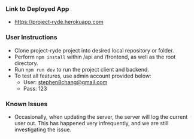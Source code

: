 ### Link to Deployed App
- https://project-ryde.herokuapp.com

### User Instructions
- Clone project-ryde project into desired local repository or folder.
- Perform ```npm install``` within /api and /frontend, as well as the root directory.
- Run ```npm run dev``` to run the project client and backend. 
- To test all features, use admin account provided below:
    - User: stephen8chang@gmail.com
    - Pass: 123

### Known Issues
- Occasionally, when updating the server, the server will log the current user out. This has happened very infrequently, and we are still investigating the issue.
